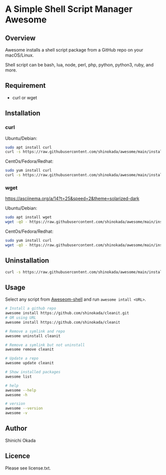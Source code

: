 # A Simple Shell Script Manager Awesome

## Overview

Awesome installs a shell script package from a GitHub repo on your macOS/Linux.

Shell script can be bash, lua, node, perl, php, python, python3, ruby, and more.

## Requirement

- curl or wget

## Installation

### curl

Ubuntu/Debian:

```sh
sudo apt install curl
curl -s https://raw.githubusercontent.com/shinokada/awesome/main/install | bash -s install
```

CentOs/Fedora/Redhat:

```sh
sudo yum install curl
curl -s https://raw.githubusercontent.com/shinokada/awesome/main/install | bash -s install
```

### wget
https://asciinema.org/a/14?t=25&speed=2&theme=solarized-dark

Ubuntu/Debian:

```sh
sudo apt install wget
wget -qO - https://raw.githubusercontent.com/shinokada/awesome/main/install | bash -s install
```

CentOs/Fedora/Redhat:

```sh
sudo yum install curl
wget -qO - https://raw.githubusercontent.com/shinokada/awesome/main/install | bash -s install
```

## Uninstallation

```sh
curl -s https://raw.githubusercontent.com/shinokada/awesome/main/install | bash -s uninstall
```

## Usage

Select any script from [Aweseom-shell](https://github.com/alebcay/awesome-shell) and run `awesome intall <URL>`.

```sh
# Install a github repo
awesome install https://github.com/shinokada/cleanit.git
# OR using URL
awesome install https://github.com/shinokada/cleanit

# Remove a symlink and repo
awesome uninstall cleanit

# Remove a symlink but not uninstall
awesome remove cleanit

# Update a repo
awesome update cleanit

# Show installed packages
awesome list

# help
awesome --help
awesome -h

# version
awesome --version
awesome -v
```


## Author

Shinichi Okada

## Licence

Please see license.txt.
